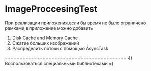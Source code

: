 # ImageProccesingTest

  При реализации приложения,если бы время не было ограничено рамками,в приложение можно добавить
  1) Disk Cache and Memory Cache
  2) Сжатие больших изображений
  3) Распределить потоки с помощью AsyncTask
  
  ==========================================
  4) Воспользоваться специальными библиотеками =)
